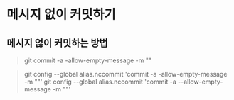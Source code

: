 # 메시지 없이 커밋하기

## 메시지 얺이 커밋하는 방법

> git commit -a -allow-empty-message -m ""

> git config --global alias.nccommit 'commit -a -allow-empty-message -m ""'
> git config --global alias.nccommit 'commit -a --allow-empty-message -m ""'